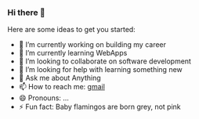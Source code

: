 ### Hi there 👋

<!--
**sumantharrabelli/sumantharrabelli** is a ✨ _special_ ✨ repository because its `README.md` (this file) appears on your GitHub profile.
-->
Here are some ideas to get you started:

- 🔭 I’m currently working on building my career
- 🌱 I’m currently learning WebApps
- 👯 I’m looking to collaborate on software development
- 🤔 I’m looking for help with learning something new
- 💬 Ask me about Anything 
- 📫 How to reach me: [gmail](mailto:arrabellisumanth85@gmail.com)
- 😄 Pronouns: ...
- ⚡ Fun fact: Baby flamingos are born grey, not pink

